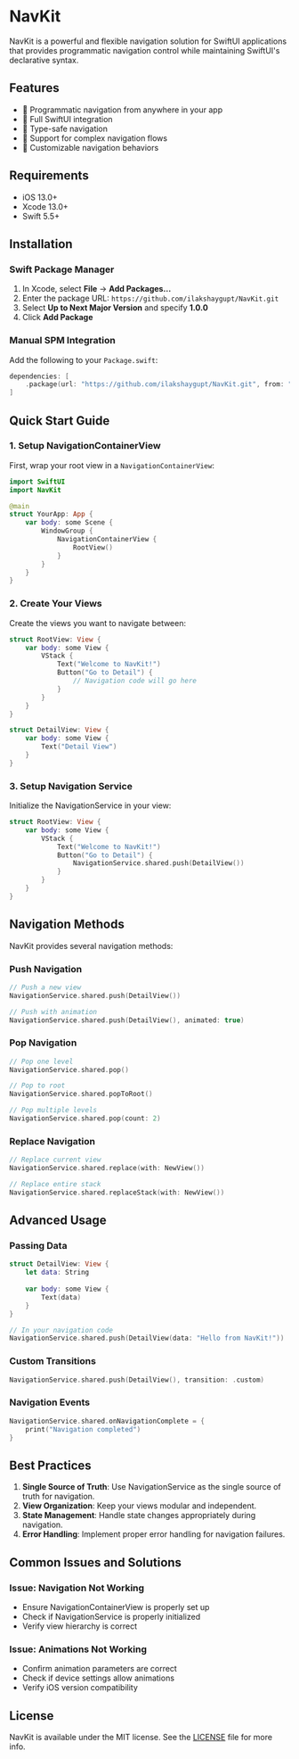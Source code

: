 # NavKit

NavKit is a powerful and flexible navigation solution for SwiftUI applications that provides programmatic navigation control while maintaining SwiftUI's declarative syntax.

## Features

- 🚀 Programmatic navigation from anywhere in your app
- 📱 Full SwiftUI integration
- 🎯 Type-safe navigation
- 🔄 Support for complex navigation flows
- 🎨 Customizable navigation behaviors

## Requirements

- iOS 13.0+
- Xcode 13.0+
- Swift 5.5+

## Installation

### Swift Package Manager

1. In Xcode, select **File** → **Add Packages...**
2. Enter the package URL: `https://github.com/ilakshaygupt/NavKit.git`
3. Select **Up to Next Major Version** and specify **1.0.0**
4. Click **Add Package**

### Manual SPM Integration

Add the following to your `Package.swift`:

```swift
dependencies: [
    .package(url: "https://github.com/ilakshaygupt/NavKit.git", from: "1.0.2")
]
```

## Quick Start Guide

### 1. Setup NavigationContainerView

First, wrap your root view in a `NavigationContainerView`:

```swift
import SwiftUI
import NavKit

@main
struct YourApp: App {
    var body: some Scene {
        WindowGroup {
            NavigationContainerView {
                RootView()
            }
        }
    }
}
```

### 2. Create Your Views

Create the views you want to navigate between:

```swift
struct RootView: View {
    var body: some View {
        VStack {
            Text("Welcome to NavKit!")
            Button("Go to Detail") {
                // Navigation code will go here
            }
        }
    }
}

struct DetailView: View {
    var body: some View {
        Text("Detail View")
    }
}
```

### 3. Setup Navigation Service

Initialize the NavigationService in your view:

```swift
struct RootView: View {
    var body: some View {
        VStack {
            Text("Welcome to NavKit!")
            Button("Go to Detail") {
                NavigationService.shared.push(DetailView())
            }
        }
    }
}
```

## Navigation Methods

NavKit provides several navigation methods:

### Push Navigation

```swift
// Push a new view
NavigationService.shared.push(DetailView())

// Push with animation
NavigationService.shared.push(DetailView(), animated: true)
```

### Pop Navigation

```swift
// Pop one level
NavigationService.shared.pop()

// Pop to root
NavigationService.shared.popToRoot()

// Pop multiple levels
NavigationService.shared.pop(count: 2)
```

### Replace Navigation

```swift
// Replace current view
NavigationService.shared.replace(with: NewView())

// Replace entire stack
NavigationService.shared.replaceStack(with: NewView())
```

## Advanced Usage

### Passing Data

```swift
struct DetailView: View {
    let data: String
    
    var body: some View {
        Text(data)
    }
}

// In your navigation code
NavigationService.shared.push(DetailView(data: "Hello from NavKit!"))
```

### Custom Transitions

```swift
NavigationService.shared.push(DetailView(), transition: .custom)
```

### Navigation Events

```swift
NavigationService.shared.onNavigationComplete = { 
    print("Navigation completed")
}
```

## Best Practices

1. **Single Source of Truth**: Use NavigationService as the single source of truth for navigation.
2. **View Organization**: Keep your views modular and independent.
3. **State Management**: Handle state changes appropriately during navigation.
4. **Error Handling**: Implement proper error handling for navigation failures.

## Common Issues and Solutions

### Issue: Navigation Not Working
- Ensure NavigationContainerView is properly set up
- Check if NavigationService is properly initialized
- Verify view hierarchy is correct

### Issue: Animations Not Working
- Confirm animation parameters are correct
- Check if device settings allow animations
- Verify iOS version compatibility


## License

NavKit is available under the MIT license. See the [LICENSE](LICENSE) file for more info.
